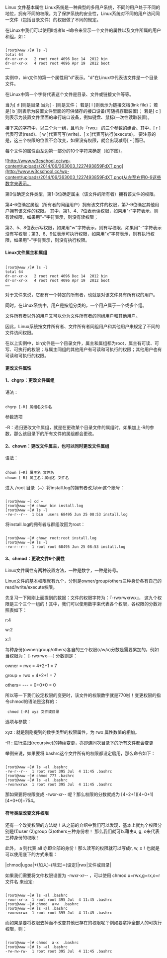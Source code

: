  
Linux  文件基本属性 Linux系统是一种典型的多用户系统，不同的用户处于不同的地位，拥有不同的权限。为了保护系统的安全性，Linux系统对不同的用户访问同一文件（包括目录文件）的权限做了不同的规定。 


在Linux中我们可以使用ll或者ls –l命令来显示一个文件的属性以及文件所属的用户和组，如： 

 
```

[root@www /]# ls -l
total 64
dr-xr-xr-x   2 root root 4096 Dec 14  2012 bin
dr-xr-xr-x   4 root root 4096 Apr 19  2012 boot
……

```
 实例中，bin文件的第一个属性用"d"表示。"d"在Linux中代表该文件是一个目录文件。

 在Linux中第一个字符代表这个文件是目录、文件或链接文件等等。

 
当为[ d ]则是目录
 当为[ - ]则是文件；
 若是[ l ]则表示为链接文档(link file)；
 若是[ b ]则表示为装置文件里面的可供储存的接口设备(可随机存取装置)；
 若是[ c ]则表示为装置文件里面的串行端口设备，例如键盘、鼠标(一次性读取装置)。
 
接下来的字符中，以三个为一组，且均为『rwx』 的三个参数的组合。其中，[ r ]代表可读(read)、[ w ]代表可写(write)、[ x ]代表可执行(execute)。 要注意的是，这三个权限的位置不会改变，如果没有权限，就会出现减号[ - ]而已。

 每个文件的属性由左边第一部分的10个字符来确定（如下图）。

 ![http://www.w3cschool.cc/wp-content/uploads/2014/06/363003_1227493859FdXT.png](http://www.w3cschool.cc/wp-content/uploads/2014/06/363003_1227493859FdXT.png)从左至右用0-9这些数字来表示。


 第0位确定文件类型，第1-3位确定属主（该文件的所有者）拥有该文件的权限。 

第4-6位确定属组（所有者的同组用户）拥有该文件的权限，第7-9位确定其他用户拥有该文件的权限。 其中，第1、4、7位表示读权限，如果用"r"字符表示，则有读权限，如果用"-"字符表示，则没有读权限；


 第2、5、8位表示写权限，如果用"w"字符表示，则有写权限，如果用"-"字符表示没有写权限；第3、6、9位表示可执行权限，如果用"x"字符表示，则有执行权限，如果用"-"字符表示，则没有执行权限。 

 

#### Linux文件属主和属组

 
```

[root@www /]# ls -l
total 64
dr-xr-xr-x   2 root root 4096 Dec 14  2012 bin
dr-xr-xr-x   4 root root 4096 Apr 19  2012 boot
……

```
 对于文件来说，它都有一个特定的所有者，也就是对该文件具有所有权的用户。


 同时，在Linux系统中，用户是按组分类的，一个用户属于一个或多个组。


 文件所有者以外的用户又可以分为文件所有者的同组用户和其他用户。


 因此，Linux系统按文件所有者、文件所有者同组用户和其他用户来规定了不同的文件访问权限。


 在以上实例中，bin文件是一个目录文件，属主和属组都为root，属主有可读、可写、可执行的权限；与属主同组的其他用户有可读和可执行的权限；其他用户也有可读和可执行的权限。 

 
#### 更改文件属性

 
#### 1、chgrp：更改文件属组

  语法：

 
```

chgrp [-R] 属组名文件名

```
 参数选项

  -R：递归更改文件属组，就是在更改某个目录文件的属组时，如果加上-R的参数，那么该目录下的所有文件的属组都会更改。 


#### 2、chown：更改文件属主，也可以同时更改文件属组

  语法：

 
```

chown [–R] 属主名 文件名
chown [-R] 属主名：属组名 文件名

```
  进入 /root 目录（~）将install.log的拥有者改为bin这个账号：

 
```

[root@www ~] cd ~
[root@www ~]# chown bin install.log
[root@www ~]# ls -l
-rw-r--r--  1 bin  users 68495 Jun 25 08:53 install.log

```
 将install.log的拥有者与群组改回为root：

 
```

[root@www ~]# chown root:root install.log
[root@www ~]# ls -l
-rw-r--r--  1 root root 68495 Jun 25 08:53 install.log

```
 
#### 3、chmod：更改文件9个属性

  Linux文件属性有两种设置方法，一种是数字，一种是符号。 

  Linux文件的基本权限就有九个，分别是owner/group/others三种身份各有自己的read/write/execute权限。

  先复习一下刚刚上面提到的数据：文件的权限字符为：『-rwxrwxrwx』， 这九个权限是三个三个一组的！其中，我们可以使用数字来代表各个权限，各权限的分数对照表如下：

 
 r:4

 w:2

 x:1


每种身份(owner/group/others)各自的三个权限(r/w/x)分数是需要累加的，例如当权限为： [-rwxrwx---] 分数则是：

 
 owner = rwx = 4+2+1 = 7

 group = rwx = 4+2+1 = 7

 others= --- = 0+0+0 = 0


所以等一下我们设定权限的变更时，该文件的权限数字就是770啦！变更权限的指令chmod的语法是这样的： 

 
```
 chmod [-R] xyz 文件或目录
```
  选项与参数：

 
 xyz : 就是刚刚提到的数字类型的权限属性，为 rwx 属性数值的相加。

 -R : 进行递归(recursive)的持续变更，亦即连同次目录下的所有文件都会变更


举例来说，如果要将.bashrc这个文件所有的权限都设定启用，那么命令如下：

 
```

[root@www ~]# ls -al .bashrc
-rw-r--r--  1 root root 395 Jul  4 11:45 .bashrc
[root@www ~]# chmod 777 .bashrc
[root@www ~]# ls -al .bashrc
-rwxrwxrwx  1 root root 395 Jul  4 11:45 .bashrc

```
 那如果要将权限变成 -rwxr-xr-- 呢？那么权限的分数就成为 [4+2+1][4+0+1][4+0+0]=754。

 
#### 符号类型改变文件权限

 还有一个改变权限的方法呦！从之前的介绍中我们可以发现，基本上就九个权限分别是(1)user (2)group (3)others三种身份啦！ 那么我们就可以藉由u, g, o来代表三种身份的权限！


此外， a 则代表 all 亦即全部的身份！那么读写的权限就可以写成r, w, x！也就是可以使用底下的方式来看：

  

|chmod|ugoa|+(加入)-(除去)=(设定)|rwx|文件或目录|

如果我们需要将文件权限设置为 -rwxr-xr-- ，可以使用 chmod u=rwx,g=rx,o=r 文件名 来设定:

 
```

[root@www ~]# ls -al .bashrc
-rwxr-xr-x  1 root root 395 Jul  4 11:45 .bashrc
[root@www ~]# chmod  a+w  .bashrc
[root@www ~]# ls -al .bashrc
-rwxrwxrwx  1 root root 395 Jul  4 11:45 .bashrc

```
 而如果是要将权限去掉而不改变其他已存在的权限呢？例如要拿掉全部人的可执行权限，则：

 
```

[root@www ~]# chmod  a-x  .bashrc
[root@www ~]# ls -al .bashrc
-rw-rw-rw-  1 root root 395 Jul  4 11:45 .bashrc

```
 

